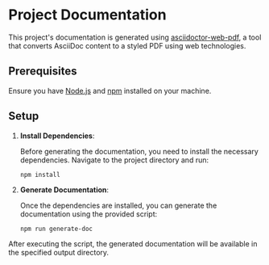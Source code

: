 # Project Documentation

This project's documentation is generated using [asciidoctor-web-pdf](https://github.com/ggrossetie/asciidoctor-web-pdf), a tool that converts AsciiDoc content to a styled PDF using web technologies.

## Prerequisites

Ensure you have [Node.js](https://nodejs.org/) and [npm](https://www.npmjs.com/) installed on your machine.

## Setup

1. **Install Dependencies**:

   Before generating the documentation, you need to install the necessary dependencies. Navigate to the project directory and run:

   ```shell
   npm install
   ```

2. **Generate Documentation**:

   Once the dependencies are installed, you can generate the documentation using the provided script:

   ```shell
   npm run generate-doc
   ```

After executing the script, the generated documentation will be available in the specified output directory.